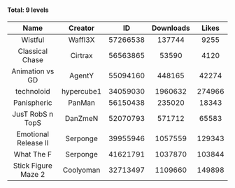 #### Total: 9 levels

| Name | Creator | ID | Downloads | Likes |
|:---:|:---:|:---:|:---:|:---:|
| Wistful | Waffl3X | 57266538 | 137744 | 9255
| Classical Chase | Cirtrax | 56563865 | 53590 | 4120
| Animation vs GD | AgentY | 55094160 | 448165 | 42274
| technoloid | hypercube1 | 34059030 | 1960632 | 274966
| Panispheric | PanMan | 56150438 | 235020 | 18343
| JusT RobS n TopS | DanZmeN | 52070793 | 571712 | 65583
| Emotional Release II | Serponge | 39955946 | 1057559 | 129343
| What The F | Serponge | 41621791 | 1037870 | 103844
| Stick Figure Maze 2 | Coolyoman | 32713497 | 1109660 | 149898
